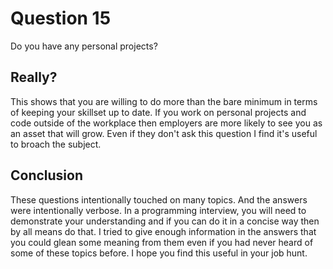 Question 15
===
Do you have any personal projects?

## Really?

This shows that you are willing to do more than the bare minimum in terms of keeping your skillset up to date. If you work on personal projects and code outside of the workplace then employers are more likely to see you as an asset that will grow. Even if they don't ask this question I find it's useful to broach the subject.

## Conclusion
These questions intentionally touched on many topics. And the answers were intentionally verbose. In a programming interview, you will need to demonstrate your understanding and if you can do it in a concise way then by all means do that. I tried to give enough information in the answers that you could glean some meaning from them even if you had never heard of some of these topics before. I hope you find this useful in your job hunt.
